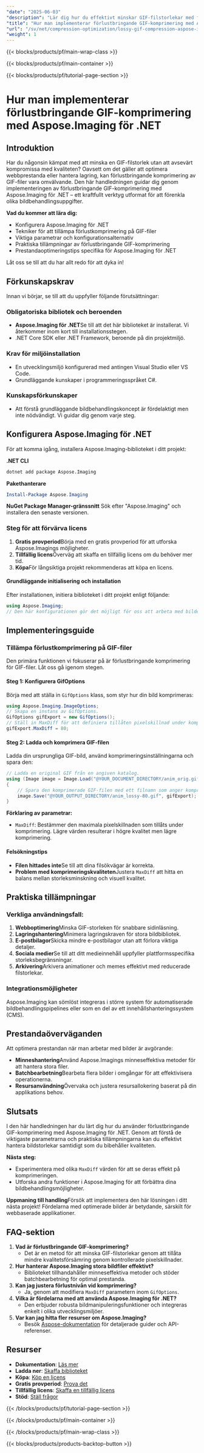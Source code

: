 ```yaml
---
"date": "2025-06-03"
"description": "Lär dig hur du effektivt minskar GIF-filstorlekar med förlustbringande komprimering med Aspose.Imaging för .NET. Optimera bilder för webbprestanda och lagringshantering."
"title": "Hur man implementerar förlustbringande GIF-komprimering med Aspose.Imaging för .NET"
"url": "/sv/net/compression-optimization/lossy-gif-compression-aspose-imaging-dotnet/"
"weight": 1
---
```


{{< blocks/products/pf/main-wrap-class >}}

{{< blocks/products/pf/main-container >}}

{{< blocks/products/pf/tutorial-page-section >}}
# Hur man implementerar förlustbringande GIF-komprimering med Aspose.Imaging för .NET

## Introduktion
Har du någonsin kämpat med att minska en GIF-filstorlek utan att avsevärt kompromissa med kvaliteten? Oavsett om det gäller att optimera webbprestanda eller hantera lagring, kan förlustbringande komprimering av GIF-filer vara omvälvande. Den här handledningen guidar dig genom implementeringen av förlustbringande GIF-komprimering med Aspose.Imaging för .NET – ett kraftfullt verktyg utformat för att förenkla olika bildbehandlingsuppgifter.

**Vad du kommer att lära dig:**
- Konfigurera Aspose.Imaging för .NET
- Tekniker för att tillämpa förlustkomprimering på GIF-filer
- Viktiga parametrar och konfigurationsalternativ
- Praktiska tillämpningar av förlustbringande GIF-komprimering
- Prestandaoptimeringstips specifika för Aspose.Imaging för .NET

Låt oss se till att du har allt redo för att dyka in!

## Förkunskapskrav
Innan vi börjar, se till att du uppfyller följande förutsättningar:

### Obligatoriska bibliotek och beroenden
- **Aspose.Imaging för .NET**Se till att det här biblioteket är installerat. Vi återkommer inom kort till installationsstegen.
- .NET Core SDK eller .NET Framework, beroende på din projektmiljö.

### Krav för miljöinstallation
- En utvecklingsmiljö konfigurerad med antingen Visual Studio eller VS Code.
- Grundläggande kunskaper i programmeringsspråket C#.

### Kunskapsförkunskaper
- Att förstå grundläggande bildbehandlingskoncept är fördelaktigt men inte nödvändigt. Vi guidar dig genom varje steg.

## Konfigurera Aspose.Imaging för .NET
För att komma igång, installera Aspose.Imaging-biblioteket i ditt projekt:

**.NET CLI**
```bash
dotnet add package Aspose.Imaging
```

**Pakethanterare**
```powershell
Install-Package Aspose.Imaging
```

**NuGet Package Manager-gränssnitt**
Sök efter "Aspose.Imaging" och installera den senaste versionen.

### Steg för att förvärva licens
1. **Gratis provperiod**Börja med en gratis provperiod för att utforska Aspose.Imagings möjligheter.
2. **Tillfällig licens**Överväg att skaffa en tillfällig licens om du behöver mer tid.
3. **Köpa**För långsiktiga projekt rekommenderas att köpa en licens.

#### Grundläggande initialisering och installation
Efter installationen, initiera biblioteket i ditt projekt enligt följande:
```csharp
using Aspose.Imaging;
// Den här konfigurationen gör det möjligt för oss att arbeta med bilder med hjälp av Aspose.Imagings funktionalitet.
```

## Implementeringsguide

### Tillämpa förlustkomprimering på GIF-filer
Den primära funktionen vi fokuserar på är förlustbringande komprimering för GIF-filer. Låt oss gå igenom stegen.

#### Steg 1: Konfigurera GifOptions
Börja med att ställa in `GifOptions` klass, som styr hur din bild komprimeras:
```csharp
using Aspose.Imaging.ImageOptions;
// Skapa en instans av GifOptions.
GifOptions gifExport = new GifOptions();
// Ställ in MaxDiff för att definiera tillåten pixelskillnad under komprimering. Värdet 80 är optimalt för förlustbringande komprimering.
gifExport.MaxDiff = 80;
```

#### Steg 2: Ladda och komprimera GIF-filen
Ladda din ursprungliga GIF-bild, använd komprimeringsinställningarna och spara den:
```csharp
// Ladda en original GIF från en angiven katalog.
using (Image image = Image.Load("@YOUR_DOCUMENT_DIRECTORY/anim_orig.gif"))
{
    // Spara den komprimerade GIF-filen med ett filnamn som anger komprimeringsnivån.
    image.Save("@YOUR_OUTPUT_DIRECTORY/anim_lossy-80.gif", gifExport);
}
```

**Förklaring av parametrar:**
- `MaxDiff`: Bestämmer den maximala pixelskillnaden som tillåts under komprimering. Lägre värden resulterar i högre kvalitet men lägre komprimering.

#### Felsökningstips
- **Filen hittades inte**Se till att dina filsökvägar är korrekta.
- **Problem med komprimeringskvaliteten**Justera `MaxDiff` att hitta en balans mellan storleksminskning och visuell kvalitet.

## Praktiska tillämpningar

### Verkliga användningsfall:
1. **Webboptimering**Minska GIF-storleken för snabbare sidinläsning.
2. **Lagringshantering**Minimera lagringskraven för stora bildbibliotek.
3. **E-postbilagor**Skicka mindre e-postbilagor utan att förlora viktiga detaljer.
4. **Sociala medier**Se till att ditt medieinnehåll uppfyller plattformsspecifika storleksbegränsningar.
5. **Arkivering**Arkivera animationer och memes effektivt med reducerade filstorlekar.

### Integrationsmöjligheter
Aspose.Imaging kan sömlöst integreras i större system för automatiserade bildbehandlingspipelines eller som en del av ett innehållshanteringssystem (CMS).

## Prestandaöverväganden
Att optimera prestandan när man arbetar med bilder är avgörande:
- **Minneshantering**Använd Aspose.Imagings minneseffektiva metoder för att hantera stora filer.
- **Batchbearbetning**Bearbeta flera bilder i omgångar för att effektivisera operationerna.
- **Resursanvändning**Övervaka och justera resursallokering baserat på din applikations behov.

## Slutsats
I den här handledningen har du lärt dig hur du använder förlustbringande GIF-komprimering med Aspose.Imaging för .NET. Genom att förstå de viktigaste parametrarna och praktiska tillämpningarna kan du effektivt hantera bildstorlekar samtidigt som du bibehåller kvaliteten.

**Nästa steg:**
- Experimentera med olika `MaxDiff` värden för att se deras effekt på komprimeringen.
- Utforska andra funktioner i Aspose.Imaging för att förbättra dina bildbehandlingsmöjligheter.

**Uppmaning till handling**Försök att implementera den här lösningen i ditt nästa projekt! Fördelarna med optimerade bilder är betydande, särskilt för webbaserade applikationer.

## FAQ-sektion
1. **Vad är förlustbringande GIF-komprimering?**
   - Det är en metod för att minska GIF-filstorlekar genom att tillåta mindre kvalitetsförsämring genom kontrollerade pixelskillnader.
2. **Hur hanterar Aspose.Imaging stora bildfiler effektivt?**
   - Biblioteket tillhandahåller minneseffektiva metoder och stöder batchbearbetning för optimal prestanda.
3. **Kan jag justera förlustnivån vid komprimering?**
   - Ja, genom att modifiera `MaxDiff` parametern inom `GifOptions`.
4. **Vilka är fördelarna med att använda Aspose.Imaging för .NET?**
   - Den erbjuder robusta bildmanipuleringsfunktioner och integreras enkelt i olika utvecklingsmiljöer.
5. **Var kan jag hitta fler resurser om Aspose.Imaging?**
   - Besök [Aspose-dokumentation](https://reference.aspose.com/imaging/net/) för detaljerade guider och API-referenser.

## Resurser
- **Dokumentation**: [Läs mer](https://reference.aspose.com/imaging/net/)
- **Ladda ner**: [Skaffa biblioteket](https://releases.aspose.com/imaging/net/)
- **Köpa**: [Köp en licens](https://purchase.aspose.com/buy)
- **Gratis provperiod**: [Prova det](https://releases.aspose.com/imaging/net/)
- **Tillfällig licens**: [Skaffa en tillfällig licens](https://purchase.aspose.com/temporary-license/)
- **Stöd**: [Ställ frågor](https://forum.aspose.com/c/imaging/10)

{{< /blocks/products/pf/tutorial-page-section >}}

{{< /blocks/products/pf/main-container >}}

{{< /blocks/products/pf/main-wrap-class >}}

{{< blocks/products/products-backtop-button >}}